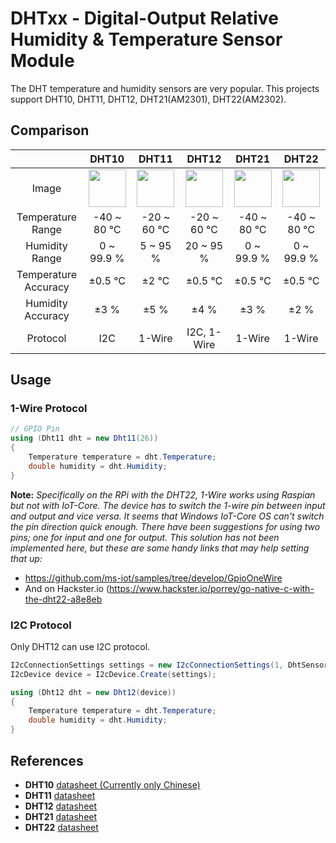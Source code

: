 # DHTxx - Digital-Output Relative Humidity & Temperature Sensor Module

The DHT temperature and humidity sensors are very popular. This projects support DHT10, DHT11, DHT12, DHT21(AM2301), DHT22(AM2302).

## Comparison

|  | DHT10 | DHT11 | DHT12 | DHT21 | DHT22 |
| :------: | :------: | :------: | :------: | :------: | :------: |
| Image | <img src="imgs/dht10.jpg" height="60"/> | <img src="imgs/dht11.jpg" height="60"/> | <img src="imgs/dht12.jpg" height="60"/> | <img src="imgs/dht21.jpg" height="60"/> | <img src="imgs/dht22.jpg" height="60"/> |
| Temperature Range | -40 ~ 80 ℃ | -20 ~ 60 ℃ | -20 ~ 60 ℃ | -40 ~ 80 ℃ | -40 ~ 80 ℃ |
| Humidity Range | 0 ~ 99.9 % | 5 ~ 95 % | 20 ~ 95 % | 0 ~ 99.9 % | 0 ~ 99.9 % |
| Temperature Accuracy | ±0.5 ℃ | ±2 ℃ | ±0.5 ℃ | ±0.5 ℃ | ±0.5 ℃ |
| Humidity Accuracy | ±3 % | ±5 % | ±4 % | ±3 % | ±2 % |
| Protocol | I2C | 1-Wire | I2C, 1-Wire | 1-Wire | 1-Wire |

## Usage

### 1-Wire Protocol

```csharp
// GPIO Pin
using (Dht11 dht = new Dht11(26))
{
    Temperature temperature = dht.Temperature;
    double humidity = dht.Humidity;
}
```
**Note:** _Specifically on the RPi with the DHT22, 1-Wire works using Raspian but not with IoT-Core. The device has to switch the 1-wire pin between input and output and vice versa. It seems that Windows IoT-Core OS can't switch the pin direction quick enough. There have been suggestions for using two pins; one for input and one for output. This solution has not been implemented here, but these are some handy links that may help setting that up:_
- https://github.com/ms-iot/samples/tree/develop/GpioOneWire
- And on Hackster.io (https://www.hackster.io/porrey/go-native-c-with-the-dht22-a8e8eb

### I2C Protocol

Only DHT12 can use I2C protocol.

```csharp
I2cConnectionSettings settings = new I2cConnectionSettings(1, DhtSensor.DefaultI2cAddressDht12);
I2cDevice device = I2cDevice.Create(settings);

using (Dht12 dht = new Dht12(device))
{
    Temperature temperature = dht.Temperature;
    double humidity = dht.Humidity;
}
```

## References

* **DHT10** [datasheet (Currently only Chinese)](http://www.aosong.com/userfiles/files/media/DHT10%E8%A7%84%E6%A0%BC%E4%B9%A6.pdf)
* **DHT11** [datasheet](https://cdn.datasheetspdf.com/pdf-down/D/H/T/DHT11-Aosong.pdf)
* **DHT12** [datasheet](https://cdn.datasheetspdf.com/pdf-down/D/H/T/DHT12-Aosong.pdf)
* **DHT21** [datasheet](https://cdn.datasheetspdf.com/pdf-down/A/M/2/AM2301-Aosong.pdf)
* **DHT22** [datasheet](https://cdn-shop.adafruit.com/datasheets/DHT22.pdf)
